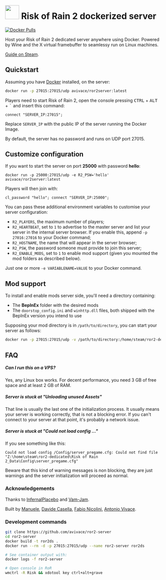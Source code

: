 <h1> <img src="https://i.imgur.com/UIQSMEs.png" height=45> Risk of Rain 2 dockerized server </h1>
 
[![Docker Pulls](https://img.shields.io/docker/pulls/avivace/ror2server?style=flat-square)](https://hub.docker.com/r/avivace/ror2server)

Host your Risk of Rain 2 dedicated server anywhere using Docker. Powered by Wine and the X virtual framebuffer to seamlessy run on Linux machines.

[Guide on Steam](https://steamcommunity.com/sharedfiles/filedetails/?id=2077564253).


## Quickstart

Assuming you have [Docker](https://docs.docker.com/get-docker/) installed, on the server:

```bash
docker run -p 27015:27015/udp avivace/ror2server:latest
```

Players need to start Risk of Rain 2, open the console pressing <kbd>CTRL</kbd> + <kbd>ALT</kbd> + <kbd>\`</kbd> and insert this command:

```
connect "SERVER_IP:27015";
```

Replace `SERVER_IP` with the public IP of the server running the Docker Image.

By default, the server has no password and runs on UDP port 27015. 

## Customize configuration

If you want to start the server on port **25000** with password **hello**:

```
docker run -p 25000:27015/udp -e R2_PSW='hello' avivace/ror2server:latest
```

Players will then join with:

```
cl_password "hello"; connect "SERVER_IP:25000";
```

You can pass these additional environment variables to customise your server configuration:

- `R2_PLAYERS`, the maximum number of players;
- `R2_HEARTBEAT`, set to `1` to advertise to the master server and list your server in the internal server browser. If you enable this, append `-p 27016:27016` to your Docker command;
- `R2_HOSTNAME`, the name that will appear in the server browser;
- `R2_PSW`, the password someone must provide to join this server;
- `R2_ENABLE_MODS`, set to `1` to enable mod support (given you mounted the mod folders as described below).

Just one or more `-e VARIABLENAME=VALUE` to your Docker command.

## Mod support

To install and enable mods server side, you'll need a directory containing:

- The **BepInEx** folder with the desired mods
- The `doorstop_config.ini` and `winhttp.dll` files, both shipped with the BepInEx version you intend to use

Supposing your mod directory is in `/path/to/directory`, you can start your server as follows:

```bash
docker run -p 27015:27015/udp -v /path/to/directory:/home/steam/ror2-dedicated/mods -e R2_ENABLE_MODS=true avivace/ror2server:latest
```

## FAQ

##### Can I run this on a VPS?

Yes, any Linux box works. For decent performance, you need 3 GB of free space and at least 2 GB of RAM.

##### Server is stuck at "Unloading unused Assets"

That line is usually the last one of the initialization process. It usually means your server is working correctly, that is not a blocking error. If you can't connect to your server at that point, it's probably a network issue.

##### Server is stuck at "Could not load config ..."

If you see something like this:

```
Could not load config /Config/server_pregame.cfg: Could not find file "Z:\home\steam\ror2-dedicated\Risk of Rain 2_Data\Config\server_pregame.cfg"
```

Beware that this kind of warning messages is non blocking, they are just warnings and the server initialization will proceed as normal.

### Acknowledgements

Thanks to [InfernalPlacebo](https://github.com/InfernalPlacebo) and [Vam-Jam](https://github.com/Vam-Jam).

Built by [Manuele](https://github.com/dubvulture), [Davide Casella](https://github.com/dcasella), [Fabio Nicolini](https://github.com/fnicolini), [Antonio Vivace](https://github.com/avivace).

### Development commands

```bash
git clone https://github.com/avivace/ror2-server
cd ror2-server
docker build -t ror2ds .
docker run --rm -d -p 27015:27015/udp --name ror2-server ror2ds

# See container output with:
docker logs -f ror2-server

# Open console in RoR
wmctrl -R Risk && xdotool key ctrl+alt+grave
```